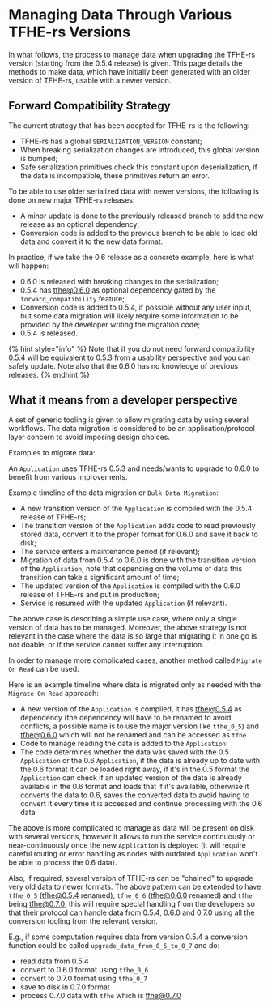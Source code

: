 # Managing Data Through Various TFHE-rs Versions

In what follows, the process to manage data when upgrading the TFHE-rs version (starting from the 0.5.4 release) is given. This page details the methods to make data, which have initially been generated with an older version of TFHE-rs, usable with a newer version.

## Forward Compatibility Strategy

The current strategy that has been adopted for TFHE-rs is the following:

- TFHE-rs has a global `SERIALIZATION_VERSION` constant;
- When breaking serialization changes are introduced, this global version is bumped;
- Safe serialization primitives check this constant upon deserialization, if the data is incompatible, these primitives return an error.

To be able to use older serialized data with newer versions, the following is done on new major TFHE-rs releases:

- A minor update is done to the previously released branch to add the new release as an optional dependency;
- Conversion code is added to the previous branch to be able to load old data and convert it to the new data format.

In practice, if we take the 0.6 release as a concrete example, here is what will happen:

- 0.6.0 is released with breaking changes to the serialization;
- 0.5.4 has tfhe@0.6.0 as optional dependency gated by the `forward_compatibility` feature;
- Conversion code is added to 0.5.4, if possible without any user input, but some data migration will likely require some information to be provided by the developer writing the migration code;
- 0.5.4 is released.

{% hint style="info" %}
Note that if you do not need forward compatibility 0.5.4 will be equivalent to 0.5.3 from a usability perspective and you can safely update.
Note also that the 0.6.0 has no knowledge of previous releases.
{% endhint %}

## What it means from a developer perspective

A set of generic tooling is given to allow migrating data by using several workflows. The data migration is considered to be an application/protocol layer concern to avoid imposing design choices.

Examples to migrate data:

An `Application` uses TFHE-rs 0.5.3 and needs/wants to upgrade to 0.6.0 to benefit from various improvements.

Example timeline of the data migration or `Bulk Data Migration`:
- A new transition version of the `Application` is compiled with the 0.5.4 release of TFHE-rs;
- The transition version of the `Application` adds code to read previously stored data, convert it to the proper format for 0.6.0 and save it back to disk;
- The service enters a maintenance period (if relevant);
- Migration of data from 0.5.4 to 0.6.0 is done with the transition version of the `Application`, note that depending on the volume of data this transition can take a significant amount of time;
- The updated version of the `Application` is compiled with the 0.6.0 release of TFHE-rs and put in production;
- Service is resumed with the updated `Application` (if relevant).

The above case is describing a simple use case, where only a single version of data has to be managed. Moreover, the above strategy is not relevant in the case where the data is so large that migrating it in one go is not doable, or if the service cannot suffer any interruption.

In order to manage more complicated cases, another method called `Migrate On Read` can be used.

Here is an example timeline where data is migrated only as needed with the `Migrate On Read` approach:
- A new version of the `Application` is compiled, it has tfhe@0.5.4 as dependency (the dependency will have to be renamed to avoid conflicts, a possible name is to use the major version like `tfhe_0_5`) and tfhe@0.6.0 which will not be renamed and can be accessed as `tfhe`
- Code to manage reading the data is added to the `Application`:
- The code determines whether the data was saved with the 0.5 `Application` or the 0.6 `Application`, if the data is already up to date with the 0.6 format it can be loaded right away, if it's in the 0.5 format the `Application` can check if an updated version of the data is already available in the 0.6 format and loads that if it's available, otherwise it converts the data to 0.6, saves the converted data to avoid having to convert it every time it is accessed and continue processing with the 0.6 data

The above is more complicated to manage as data will be present on disk with several versions, however it allows to run the service continuously or near-continuously once the new `Application` is deployed (it will require careful routing or error handling as nodes with outdated `Application` won't be able to process the 0.6 data).

Also, if required, several version of TFHE-rs can be "chained" to upgrade very old data to newer formats.
The above pattern can be extended to have `tfhe_0_5` (tfhe@0.5.4 renamed), `tfhe_0_6` (tfhe@0.6.0 renamed) and `tfhe` being tfhe@0.7.0, this will require special handling from the developers so that their protocol can handle data from 0.5.4, 0.6.0 and 0.7.0 using all the conversion tooling from the relevant version.

E.g., if some computation requires data from version 0.5.4 a conversion function could be called `upgrade_data_from_0_5_to_0_7` and do:

- read data from 0.5.4
- convert to 0.6.0 format using `tfhe_0_6`
- convert to 0.7.0 format using `tfhe_0_7`
- save to disk in 0.7.0 format
- process 0.7.0 data with `tfhe` which is tfhe@0.7.0
